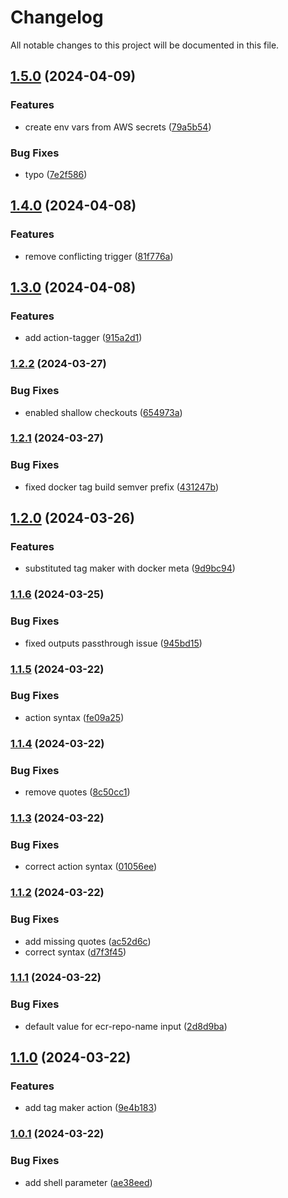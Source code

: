 # Changelog

All notable changes to this project will be documented in this file.

## [1.5.0](https://github.com/hey-car/action-bootstrap/compare/v1.4.0...v1.5.0) (2024-04-09)


### Features

* create env vars from AWS secrets ([79a5b54](https://github.com/hey-car/action-bootstrap/commit/79a5b547529f0d3626e19156da5b794ddd75c7a1))


### Bug Fixes

* typo ([7e2f586](https://github.com/hey-car/action-bootstrap/commit/7e2f58672b9e3798b6ff914aaeb205764889bd0d))

## [1.4.0](https://github.com/hey-car/action-bootstrap/compare/v1.3.0...v1.4.0) (2024-04-08)


### Features

* remove conflicting trigger ([81f776a](https://github.com/hey-car/action-bootstrap/commit/81f776a9a58f453992d451bde6334e4f8c9532d8))

## [1.3.0](https://github.com/hey-car/action-bootstrap/compare/v1.2.3...v1.3.0) (2024-04-08)


### Features

* add action-tagger ([915a2d1](https://github.com/hey-car/action-bootstrap/commit/915a2d1060a34af65a4debe441e0b7768101385b))

### [1.2.2](https://github.com/hey-car/action-bootstrap/compare/v1.2.1...v1.2.2) (2024-03-27)


### Bug Fixes

* enabled shallow checkouts ([654973a](https://github.com/hey-car/action-bootstrap/commit/654973a2b4bf08449bfb1a34a371f0603a66ed0e))

### [1.2.1](https://github.com/hey-car/action-bootstrap/compare/v1.2.0...v1.2.1) (2024-03-27)


### Bug Fixes

* fixed docker tag build semver prefix ([431247b](https://github.com/hey-car/action-bootstrap/commit/431247b9c8930ebd31d79289fe267ddada0275a7))

## [1.2.0](https://github.com/hey-car/action-bootstrap/compare/v1.1.6...v1.2.0) (2024-03-26)


### Features

* substituted tag maker with docker meta ([9d9bc94](https://github.com/hey-car/action-bootstrap/commit/9d9bc94f2022896a99751b02d6f05c5be738f81d))

### [1.1.6](https://github.com/hey-car/action-bootstrap/compare/v1.1.5...v1.1.6) (2024-03-25)


### Bug Fixes

* fixed outputs passthrough issue ([945bd15](https://github.com/hey-car/action-bootstrap/commit/945bd158a2e2d665e1956f7dbdf2c89aa8760ad7))

### [1.1.5](https://github.com/hey-car/action-bootstrap/compare/v1.1.4...v1.1.5) (2024-03-22)


### Bug Fixes

* action syntax ([fe09a25](https://github.com/hey-car/action-bootstrap/commit/fe09a254e3ce06733f21d17a80cfd445de2f6434))

### [1.1.4](https://github.com/hey-car/action-bootstrap/compare/v1.1.3...v1.1.4) (2024-03-22)


### Bug Fixes

* remove quotes ([8c50cc1](https://github.com/hey-car/action-bootstrap/commit/8c50cc1e2556661c02738504a7418f3bf205e6f2))

### [1.1.3](https://github.com/hey-car/action-bootstrap/compare/v1.1.2...v1.1.3) (2024-03-22)


### Bug Fixes

* correct action syntax ([01056ee](https://github.com/hey-car/action-bootstrap/commit/01056ee1f68e61d4be91d5f766ffde57a6c7cfce))

### [1.1.2](https://github.com/hey-car/action-bootstrap/compare/v1.1.1...v1.1.2) (2024-03-22)


### Bug Fixes

* add missing quotes ([ac52d6c](https://github.com/hey-car/action-bootstrap/commit/ac52d6cc7f4e127d8d4503ea74375be52a7ad0a3))
* correct syntax ([d7f3f45](https://github.com/hey-car/action-bootstrap/commit/d7f3f451c23f23f0e2c1e0898b23dd1e4f80117d))

### [1.1.1](https://github.com/hey-car/action-bootstrap/compare/v1.1.0...v1.1.1) (2024-03-22)


### Bug Fixes

* default value for ecr-repo-name input ([2d8d9ba](https://github.com/hey-car/action-bootstrap/commit/2d8d9ba6f6a9ec83b421ffaa042f8473b38447c6))

## [1.1.0](https://github.com/hey-car/action-bootstrap/compare/v1.0.1...v1.1.0) (2024-03-22)


### Features

* add tag maker action ([9e4b183](https://github.com/hey-car/action-bootstrap/commit/9e4b183d0ad672963c5fc25ccecb7d35a9ae97a1))

### [1.0.1](https://github.com/hey-car/action-bootstrap/compare/v1.0.0...v1.0.1) (2024-03-22)


### Bug Fixes

* add shell parameter ([ae38eed](https://github.com/hey-car/action-bootstrap/commit/ae38eed1fcf0ba5d10d0838f8cbc8de4ddf477bf))
